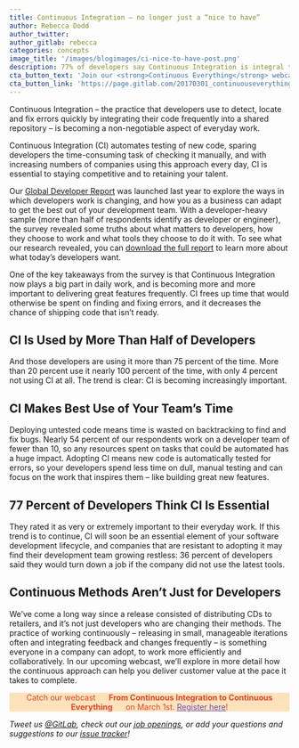 ```yaml
---
title: Continuous Integration – no longer just a “nice to have”
author: Rebecca Dodd
author_twitter:
author_gitlab: rebecca
categories: concepts
image_title: '/images/blogimages/ci-nice-to-have-post.png'
description: 77% of developers say Continuous Integration is integral to everyday work – we break down what that means.
cta_button_text: 'Join our <strong>Continuous Everything</strong> webcast live!'
cta_button_link: 'https://page.gitlab.com/20170301_continuouseverything.html'
---
```


Continuous Integration – the practice that developers use to detect, locate and fix errors quickly by integrating their code frequently into a shared repository – is becoming a non-negotiable aspect of everyday work.

<!-- more -->

Continuous Integration (CI) automates testing of new code, sparing developers the time-consuming task of checking it manually, and with increasing numbers of companies using this approach every day, CI is essential to staying competitive and to retaining your talent.

Our [Global Developer Report](https://page.gitlab.com/2016-developer-survey_2016-developer-survey.html) was launched last year to explore the ways in which developers work is changing, and how you as a business can adapt to get the best out of your development team. With a developer-heavy sample (more than half of respondents identify as developer or engineer), the survey revealed some truths about what matters to developers, how they choose to work and what tools they choose to do it with. To see what our research revealed, you can [download the full report](https://page.gitlab.com/2016-developer-survey_2016-developer-survey.html) to learn more about what today’s developers want.

One of the key takeaways from the survey is that Continuous Integration now plays a big part in daily work, and is becoming more and more important to delivering great features frequently. CI frees up time that would otherwise be spent on finding and fixing errors, and it decreases the chance of shipping code that isn’t ready.

## CI Is Used by More Than Half of Developers 

And those developers are using it more than 75 percent of the time. More than 20 percent use it nearly 100 percent of the time, with only 4 percent not using CI at all. The trend is clear: CI is becoming increasingly important.

## CI Makes Best Use of Your Team’s Time

Deploying untested code means time is wasted on backtracking to find and fix bugs. Nearly 54 percent of our respondents work on a developer team of fewer than 10, so any resources spent on tasks that could be automated has a huge impact. Adopting CI means new code is automatically tested for errors, so your developers spend less time on dull, manual testing and can focus on the work that inspires them – like building great new features.

## 77 Percent of Developers Think CI Is Essential

They rated it as very or extremely important to their everyday work. If this trend is to continue, CI will soon be an essential element of your software development lifecycle, and companies that are resistant to adopting it may find their development team growing restless: 36 percent of developers said they would turn down a job if the company did not use the latest tools.

## Continuous Methods Aren’t Just for Developers
We’ve come a long way since a release consisted of distributing CDs to retailers, and it’s not just developers who are changing their methods. The practice of working continuously – releasing in small, manageable iterations often and integrating feedback and changes frequently – is something everyone in a company can adopt, to work more efficiently and collaboratively. In our upcoming webcast, we’ll explore in more detail how the continuous approach can help you deliver customer value at the pace it takes to complete.

<p class="alert alert-orange" style="background-color: rgba(252,163,38,.3); border-color: rgba(252,163,38,.3); color: rgb(226,67,41) !important; text-align: center;">Catch our webcast &nbsp;&nbsp;<i class="fa fa-gitlab" style="color:rgb(107,79,187); font-size:.85em" aria-hidden="true"></i> &nbsp;&nbsp;<strong>From Continuous Integration to Continuous Everything</strong> &nbsp;&nbsp;<i class="fa fa-gitlab" style="color:rgb(107,79,187); font-size:.85em" aria-hidden="true"></i> &nbsp;&nbsp;on March 1st. <a style="color: rgb(107,79,187);" href="https://page.gitlab.com/20170301_continuouseverything.html">Register here</a>!</p>

_Tweet us [@GitLab](https://twitter.com/gitlab), check out our [job openings](https://about.gitlab.com/jobs/), or add your questions and suggestions to our [issue tracker](https://gitlab.com/gitlab-org/gitlab-ce/issues)!_
